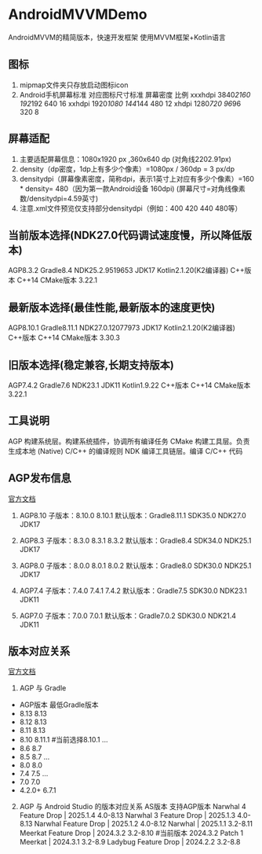 # AndroidMVVMDemo
AndroidMVVM的精简版本，快速开发框架
使用MVVM框架+Kotlin语言

## 图标
1. mipmap文件夹只存放启动图标icon
2. Android手机屏幕标准                    对应图标尺寸标准      屏幕密度       比例
   xxxhdpi 3840*2160                         192*192             640          16
   xxhdpi 1920*1080                          144*144             480          12
   xhdpi  1280*720                            96*96              320           8

## 屏幕适配
1. 主要适配屏幕信息：1080x1920 px ,360x640 dp (对角线2202.91px)
2. density（dp密度，1dp上有多少个像素）=1080px / 360dp = 3 px/dp
3. densitydpi（屏幕像素密度，简称dpi，表示1英寸上对应有多少个像素）=160 * density= 480（因为第一款Android设备 160dpi)
	(屏幕尺寸=对角线像素数/densitydpi=4.59英寸)
4. 注意.xml文件预览仅支持部分densitydpi（例如：400 420 440 480等）

## 当前版本选择(NDK27.0代码调试速度慢，所以降低版本)
AGP8.3.2 Gradle8.4 NDK25.2.9519653 JDK17
Kotlin2.1.20(K2编译器)
C++版本 C++14
CMake版本 3.22.1

## 最新版本选择(最佳性能,最新版本的速度更快)
AGP8.10.1 Gradle8.11.1 NDK27.0.12077973 JDK17
Kotlin2.1.20(K2编译器)
C++版本 C++14
CMake版本 3.30.3

## 旧版本选择(稳定兼容,长期支持版本)
AGP7.4.2 Gradle7.6 NDK23.1 JDK11
Kotlin1.9.22
C++版本 C++14
CMake版本 3.22.1

## 工具说明
AGP   构建系统层。构建系统插件，协调所有编译任务
CMake 构建工具层。负责生成本地 (Native) C/C++ 的编译规则
NDK   编译工具链层。编译 C/C++ 代码


## AGP发布信息
[官方文档](https://developer.android.google.cn/build/releases/past-releases/agp-8-10-0-release-notes)
1. AGP8.10
   子版本：8.10.0 8.10.1
   默认版本：Gradle8.11.1 SDK35.0 NDK27.0 JDK17

2. AGP8.3
   子版本：8.3.0 8.3.1 8.3.2
   默认版本：Gradle8.4 SDK34.0 NDK25.1 JDK17

2. AGP8.0
   子版本：8.0.0 8.0.1 8.0.2
   默认版本：Gradle8.0 SDK30.0 NDK25.1 JDK17

3. AGP7.4
   子版本：7.4.0 7.4.1 7.4.2
   默认版本：Gradle7.5 SDK30.0 NDK23.1 JDK11

4. AGP7.0
   子版本：7.0.0 7.0.1
   默认版本：Gradle7.0.2 SDK30.0 NDK21.4 JDK11

## 版本对应关系
[官方文档](https://developer.android.google.cn/build/releases/gradle-plugin?hl=zh-cn#updating-gradle)
1. AGP 与 Gradle
+ AGP版本   最低Gradle版本
+ 8.13     8.13
+ 8.12     8.13
+ 8.11     8.13
+ 8.10     8.11.1  #当前选择8.10.1
  ...
+ 8.6      8.7
+ 8.5      8.7
  ...
+ 8.0      8.0
+ 7.4      7.5
  ...
+ 7.0      7.0
+ 4.2.0+   6.7.1

2. AGP 与 Android Studio 的版本对应关系
   AS版本                              支持AGP版本
   Narwhal 4 Feature Drop | 2025.1.4  4.0-8.13
   Narwhal 3 Feature Drop | 2025.1.3  4.0-8.13
   Narwhal Feature Drop | 2025.1.2	   4.0-8.12
   Narwhal | 2025.1.1	               3.2-8.11
   Meerkat Feature Drop | 2024.3.2	   3.2-8.10 #当前版本 2024.3.2 Patch 1
   Meerkat | 2024.3.1	               3.2-8.9
   Ladybug Feature Drop | 2024.2.2	   3.2-8.8